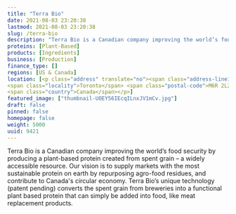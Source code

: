 ```yaml
---
title: "Terra Bio"
date: 2021-08-03 23:20:38
lastmod: 2021-08-03 23:20:38
slug: /terra-bio
description: "Terra Bio is a Canadian company improving the world’s food security by producing a plant-based protein created from spent grain – a widely accessible resource. Our vision is to supply markets with the most sustainable protein on earth by repurposing agro-food residues, and contribute to Canada's circular economy. Terra Bio’s unique technology (patent pending) converts the spent grain from breweries into a functional plant based protein that can simply be added into food, like meat replacement products."
proteins: [Plant-Based]
products: [Ingredients]
business: [Production]
finance_type: []
regions: [US & Canada]
location: [<p class="address" translate="no"><span class="address-line1">Kennedy Avenue</span><br>
<span class="locality">Toronto</span> <span class="postal-code">M6R 2L2</span><br>
<span class="country">Canada</span></p>]
featured_image: ["thumbnail-UOEY56IEcqILnxJV1mCv.jpg"]
draft: false
pinned: false
homepage: false
weight: 5000
uuid: 9421
---
```

<p>Terra Bio is a Canadian company improving the world’s food security by producing a plant-based protein created from spent grain – a widely accessible resource. Our vision is to supply markets with the most sustainable protein on earth by repurposing agro-food residues, and contribute to Canada's circular economy. Terra Bio’s unique technology (patent pending) converts the spent grain from breweries into a functional plant based protein that can simply be added into food, like meat replacement products.</p>
